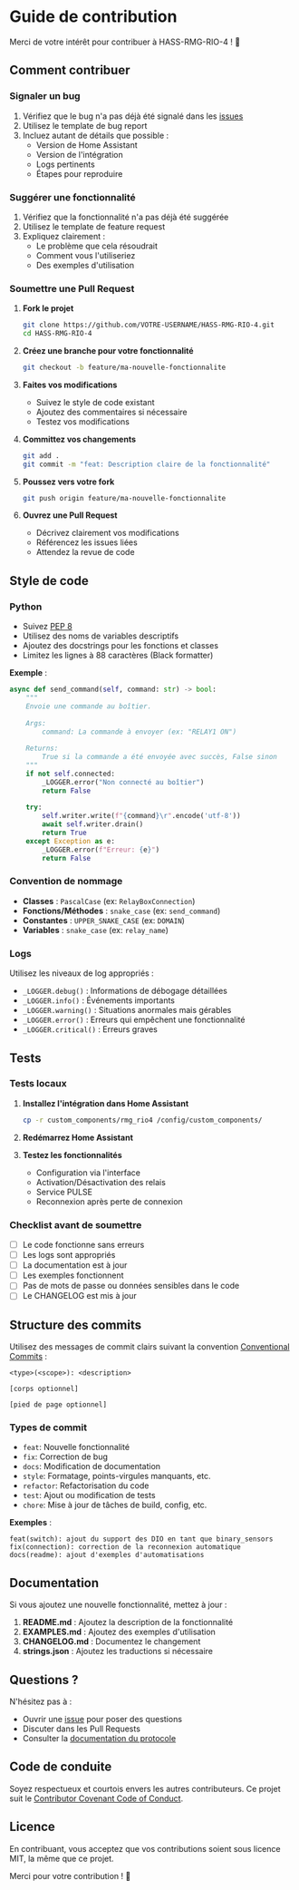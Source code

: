 # Guide de contribution

Merci de votre intérêt pour contribuer à HASS-RMG-RIO-4 ! 🎉

## Comment contribuer

### Signaler un bug

1. Vérifiez que le bug n'a pas déjà été signalé dans les [issues](https://github.com/gitinloc-dfe/HASS-RMG_RIO_4.git/issues)
2. Utilisez le template de bug report
3. Incluez autant de détails que possible :
   - Version de Home Assistant
   - Version de l'intégration
   - Logs pertinents
   - Étapes pour reproduire

### Suggérer une fonctionnalité

1. Vérifiez que la fonctionnalité n'a pas déjà été suggérée
2. Utilisez le template de feature request
3. Expliquez clairement :
   - Le problème que cela résoudrait
   - Comment vous l'utiliseriez
   - Des exemples d'utilisation

### Soumettre une Pull Request

1. **Fork le projet**
   ```bash
   git clone https://github.com/VOTRE-USERNAME/HASS-RMG-RIO-4.git
   cd HASS-RMG-RIO-4
   ```

2. **Créez une branche pour votre fonctionnalité**
   ```bash
   git checkout -b feature/ma-nouvelle-fonctionnalite
   ```

3. **Faites vos modifications**
   - Suivez le style de code existant
   - Ajoutez des commentaires si nécessaire
   - Testez vos modifications

4. **Committez vos changements**
   ```bash
   git add .
   git commit -m "feat: Description claire de la fonctionnalité"
   ```

5. **Poussez vers votre fork**
   ```bash
   git push origin feature/ma-nouvelle-fonctionnalite
   ```

6. **Ouvrez une Pull Request**
   - Décrivez clairement vos modifications
   - Référencez les issues liées
   - Attendez la revue de code

## Style de code

### Python

- Suivez [PEP 8](https://pep8.org/)
- Utilisez des noms de variables descriptifs
- Ajoutez des docstrings pour les fonctions et classes
- Limitez les lignes à 88 caractères (Black formatter)

**Exemple** :
```python
async def send_command(self, command: str) -> bool:
    """
    Envoie une commande au boîtier.
    
    Args:
        command: La commande à envoyer (ex: "RELAY1 ON")
        
    Returns:
        True si la commande a été envoyée avec succès, False sinon
    """
    if not self.connected:
        _LOGGER.error("Non connecté au boîtier")
        return False
    
    try:
        self.writer.write(f"{command}\r".encode('utf-8'))
        await self.writer.drain()
        return True
    except Exception as e:
        _LOGGER.error(f"Erreur: {e}")
        return False
```

### Convention de nommage

- **Classes** : `PascalCase` (ex: `RelayBoxConnection`)
- **Fonctions/Méthodes** : `snake_case` (ex: `send_command`)
- **Constantes** : `UPPER_SNAKE_CASE` (ex: `DOMAIN`)
- **Variables** : `snake_case` (ex: `relay_name`)

### Logs

Utilisez les niveaux de log appropriés :
- `_LOGGER.debug()` : Informations de débogage détaillées
- `_LOGGER.info()` : Événements importants
- `_LOGGER.warning()` : Situations anormales mais gérables
- `_LOGGER.error()` : Erreurs qui empêchent une fonctionnalité
- `_LOGGER.critical()` : Erreurs graves

## Tests

### Tests locaux

1. **Installez l'intégration dans Home Assistant**
   ```bash
   cp -r custom_components/rmg_rio4 /config/custom_components/
   ```

2. **Redémarrez Home Assistant**

3. **Testez les fonctionnalités**
   - Configuration via l'interface
   - Activation/Désactivation des relais
   - Service PULSE
   - Reconnexion après perte de connexion

### Checklist avant de soumettre

- [ ] Le code fonctionne sans erreurs
- [ ] Les logs sont appropriés
- [ ] La documentation est à jour
- [ ] Les exemples fonctionnent
- [ ] Pas de mots de passe ou données sensibles dans le code
- [ ] Le CHANGELOG est mis à jour

## Structure des commits

Utilisez des messages de commit clairs suivant la convention [Conventional Commits](https://www.conventionalcommits.org/) :

```
<type>(<scope>): <description>

[corps optionnel]

[pied de page optionnel]
```

### Types de commit

- `feat`: Nouvelle fonctionnalité
- `fix`: Correction de bug
- `docs`: Modification de documentation
- `style`: Formatage, points-virgules manquants, etc.
- `refactor`: Refactorisation du code
- `test`: Ajout ou modification de tests
- `chore`: Mise à jour de tâches de build, config, etc.

**Exemples** :
```
feat(switch): ajout du support des DIO en tant que binary_sensors
fix(connection): correction de la reconnexion automatique
docs(readme): ajout d'exemples d'automatisations
```

## Documentation

Si vous ajoutez une nouvelle fonctionnalité, mettez à jour :

1. **README.md** : Ajoutez la description de la fonctionnalité
2. **EXAMPLES.md** : Ajoutez des exemples d'utilisation
3. **CHANGELOG.md** : Documentez le changement
4. **strings.json** : Ajoutez les traductions si nécessaire

## Questions ?

N'hésitez pas à :
- Ouvrir une [issue](https://github.com/gitinloc-dfe/HASS-RMG_RIO_4.git/issues) pour poser des questions
- Discuter dans les Pull Requests
- Consulter la [documentation du protocole](docs/PROTOCOL.md)

## Code de conduite

Soyez respectueux et courtois envers les autres contributeurs. Ce projet suit le [Contributor Covenant Code of Conduct](https://www.contributor-covenant.org/).

## Licence

En contribuant, vous acceptez que vos contributions soient sous licence MIT, la même que ce projet.

Merci pour votre contribution ! 🙏